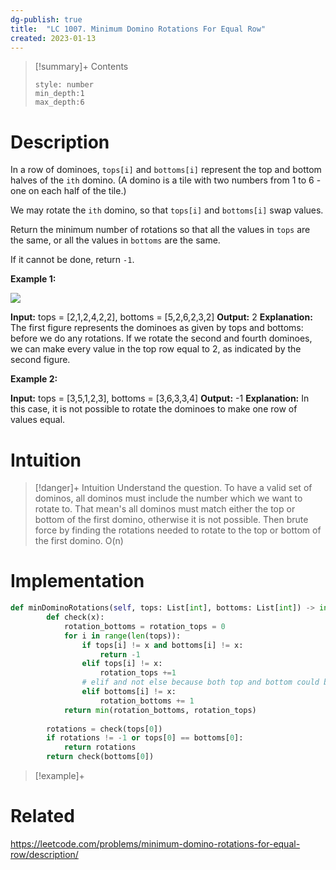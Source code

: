 ```yaml
---
dg-publish: true
title:  "LC 1007. Minimum Domino Rotations For Equal Row"
created: 2023-01-13
---
```


>[!summary]+ Contents
>```toc
>style: number
>min_depth:1
>max_depth:6
>```

# Description
In a row of dominoes, `tops[i]` and `bottoms[i]` represent the top and bottom halves of the `ith` domino. (A domino is a tile with two numbers from 1 to 6 - one on each half of the tile.)

We may rotate the `ith` domino, so that `tops[i]` and `bottoms[i]` swap values.

Return the minimum number of rotations so that all the values in `tops` are the same, or all the values in `bottoms` are the same.

If it cannot be done, return `-1`.

**Example 1:**

![](https://assets.leetcode.com/uploads/2021/05/14/domino.png)

**Input:** tops = [2,1,2,4,2,2], bottoms = [5,2,6,2,3,2]
**Output:** 2
**Explanation:** 
The first figure represents the dominoes as given by tops and bottoms: before we do any rotations.
If we rotate the second and fourth dominoes, we can make every value in the top row equal to 2, as indicated by the second figure.

**Example 2:**

**Input:** tops = [3,5,1,2,3], bottoms = [3,6,3,3,4]
**Output:** -1
**Explanation:** 
In this case, it is not possible to rotate the dominoes to make one row of values equal.

# Intuition

>[!danger]+ Intuition
>Understand the question. To have a valid set of dominos, all dominos must include the number which we want to rotate to. That mean's all dominos must match either the top or bottom of the first domino, otherwise it is not possible. Then brute force by finding the rotations needed to rotate to the top or bottom of the first domino. O(n)

# Implementation
```python
def minDominoRotations(self, tops: List[int], bottoms: List[int]) -> int:
        def check(x):
            rotation_bottoms = rotation_tops = 0
            for i in range(len(tops)):
                if tops[i] != x and bottoms[i] != x:
                    return -1
                elif tops[i] != x:  
                    rotation_tops +=1
	            # elif and not else because both top and bottom could be x and therefore no rotation is needed
                elif bottoms[i] != x:
                    rotation_bottoms += 1
            return min(rotation_bottoms, rotation_tops)
        
        rotations = check(tops[0])
        if rotations != -1 or tops[0] == bottoms[0]:
            return rotations
        return check(bottoms[0]) 
```

>[!example]+ 


# Related
https://leetcode.com/problems/minimum-domino-rotations-for-equal-row/description/
